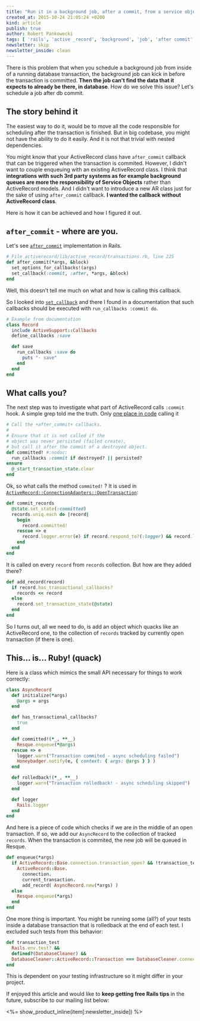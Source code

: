 ```yaml
---
title: "Run it in a background job, after a commit, from a service object"
created_at: 2015-10-24 21:05:24 +0200
kind: article
publish: true
author: Robert Pankowecki
tags: [ 'rails', 'active _record', 'background', 'job', 'after commit' ]
newsletter: skip
newsletter_inside: clean
---
```


There is this problem that when you schedule a background job from inside of a running
database transaction, the background job can kick in before the transaction is committed.
**Then the job can't find the data that it expects to already be there, in database**.
How do we solve this issue? Let's schedule a job after db commit.

<!-- more -->

## The story behind it

The easiest way to do it, would be to move all the code responsible for scheduling
after the transaction is finished. But in big codebase, you might not have the ability
to do it easily. And it is not that trivial with nested dependencies.

You might know that your ActiveRecord class have `after_commit` callback that can be
triggered when the transaction is commited. However, I didn't want to couple enqueuing
with an existing ActiveRecord class. I think that
**integrations with such 3rd party systems as for example background queues are more the responsibility
of Service Objects** rather than ActiveRecord models.
And I didn't want to introduce a new AR class just for the sake
of using `after_commit` callback. **I wanted the callback without ActiveRecord class**.

Here is how it can be achieved and how I figured it out.

## `after_commit` - where are you.

Let's see [`after_commit`](http://api.rubyonrails.org/v4.1.0/classes/ActiveRecord/Transactions/ClassMethods.html#method-i-after_commit)
implementation in Rails.

```ruby
# File activerecord/lib/active_record/transactions.rb, line 225
def after_commit(*args, &block)
  set_options_for_callbacks!(args)
  set_callback(:commit, :after, *args, &block)
end
```

Well, this doesn't tell me much on what and how is calling this callback.

So I looked into [`set_callback`](https://github.com/rails/rails/blob/10ac0155b19ea5b457417244f4f327404b997935/activesupport/lib/active_support/callbacks.rb#L34)
and there I found in a documentation that such callbacks should be executed with `run_callbacks :commit do`.

```ruby
# Example from documentation
class Record
  include ActiveSupport::Callbacks
  define_callbacks :save

  def save
    run_callbacks :save do
      puts "- save"
    end
  end
end
```

## What calls you?

The next step was to investigate what part of ActiveRecord calls `:commit` hook. A simple grep told me the truth.
Only [one place in code](https://github.com/rails/rails/blob/10ac0155b19ea5b457417244f4f327404b997935/activerecord/lib/active_record/transactions.rb#L295) calling it

```ruby
# Call the +after_commit+ callbacks.
#
# Ensure that it is not called if the
# object was never persisted (failed create),
# but call it after the commit of a destroyed object.
def committed! #:nodoc:
  run_callbacks :commit if destroyed? || persisted?
ensure
  @_start_transaction_state.clear
end
```

Ok, so what calls the method `commited!` ? It is used in
[`ActiveRecord::ConnectionAdapters::OpenTransaction`](https://github.com/rails/rails/blob/10ac0155b19ea5b457417244f4f327404b997935/activerecord/lib/active_record/connection_adapters/abstract/transaction.rb#L147):

```ruby
def commit_records
  @state.set_state(:committed)
  records.uniq.each do |record|
    begin
      record.committed!
    rescue => e
      record.logger.error(e) if record.respond_to?(:logger) && record.logger
    end
  end
end
```

It is called on every `record` from `records` collection. But how are they added there?

```ruby
def add_record(record)
  if record.has_transactional_callbacks?
    records << record
  else
    record.set_transaction_state(@state)
  end
end
```

So I turns out, all we need to do, is add an object which quacks like an ActiveRecord one, to the collection
of `records` tracked by currently open transaction (if there is one).

## This... is... Ruby! (quack)

Here is a class which mimics the small API necessary for things to work correctly:

```ruby
class AsyncRecord
  def initialize(*args)
    @args = args
  end

  def has_transactional_callbacks?
    true
  end

  def committed!(*_, **__)
    Resque.enqueue(*@args)
  rescue => e
    logger.warn("Transaction commited - async scheduling failed")
    Honeybadger.notify(e, { context: { args: @args } } )
  end

  def rolledback!(*_, **__)
    logger.warn("Transaction rolledback! - async scheduling skipped")
  end

  def logger
    Rails.logger
  end
end
```

And here is a piece of code which checks if we are in the middle of an open transaction.
If so, we add our `AsyncRecord` to the collection of tracked `records`. When the transaction
is commited, the new job will be queued in Resque.

```ruby
def enqueue(*args)
  if ActiveRecord::Base.connection.transaction_open? && !transaction_test
    ActiveRecord::Base.
      connection.
      current_transaction.
      add_record( AsyncRecord.new(*args) )
  else
    Resque.enqueue(*args)
  end
end
```

One more thing is important. You might be running some (all?) of your tests inside a database transaction
that is rolledback at the end of each test. I excluded such tests from this behavior:

```ruby
def transaction_test
  Rails.env.test? && 
  defined?(DatabaseCleaner) && 
  DatabaseCleaner::ActiveRecord::Transaction === DatabaseCleaner.connections.first.strategy
end
```

This is dependent on your testing infrastructure so it might differ in your project.

If enjoyed this article and would like to **keep getting free Rails tips** in the future, subscribe
to our mailing list below:

<%= show_product_inline(item[:newsletter_inside]) %>
